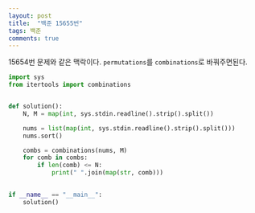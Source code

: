 ```yaml
---
layout: post
title:  "백준 15655번"
tags: 백준
comments: true
---
```


15654번 문제와 같은 맥락이다. `permutations`를 `combinations`로 바꿔주면된다.

```python
import sys
from itertools import combinations


def solution():
    N, M = map(int, sys.stdin.readline().strip().split())

    nums = list(map(int, sys.stdin.readline().strip().split()))
    nums.sort()

    combs = combinations(nums, M)
    for comb in combs:
        if len(comb) <= N:
            print(" ".join(map(str, comb)))
        

if __name__ == "__main__":
    solution()

```